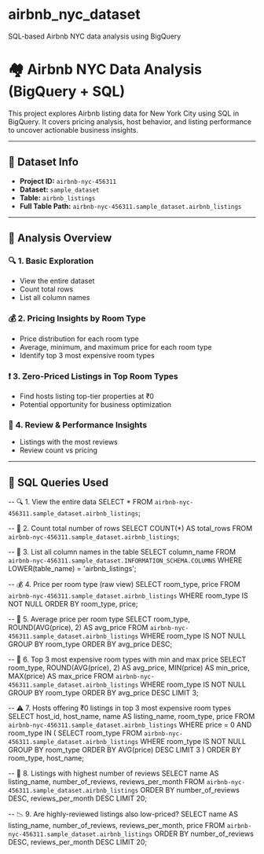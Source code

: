 # airbnb_nyc_dataset
SQL-based Airbnb NYC data analysis using BigQuery
# 🏘️ Airbnb NYC Data Analysis (BigQuery + SQL)

This project explores Airbnb listing data for New York City using SQL in BigQuery. It covers pricing analysis, host behavior, and listing performance to uncover actionable business insights.

---

## 📂 Dataset Info

- **Project ID:** `airbnb-nyc-456311`
- **Dataset:** `sample_dataset`
- **Table:** `airbnb_listings`
- **Full Table Path:** `airbnb-nyc-456311.sample_dataset.airbnb_listings`

---

## 🧠 Analysis Overview

### 🔍 1. Basic Exploration
- View the entire dataset  
- Count total rows  
- List all column names  

### 💰 2. Pricing Insights by Room Type
- Price distribution for each room type  
- Average, minimum, and maximum price for each room type  
- Identify top 3 most expensive room types  

### ❗ 3. Zero-Priced Listings in Top Room Types
- Find hosts listing top-tier properties at ₹0  
- Potential opportunity for business optimization  

### 🌟 4. Review & Performance Insights
- Listings with the most reviews  
- Review count vs pricing  

---

## 📜 SQL Queries Used

-- 🔍 1. View the entire data
SELECT * 
FROM `airbnb-nyc-456311.sample_dataset.airbnb_listings`;

-- 🔢 2. Count total number of rows
SELECT COUNT(*) AS total_rows
FROM `airbnb-nyc-456311.sample_dataset.airbnb_listings`;

-- 🧾 3. List all column names in the table
SELECT column_name
FROM `airbnb-nyc-456311.sample_dataset.INFORMATION_SCHEMA.COLUMNS`
WHERE LOWER(table_name) = 'airbnb_listings';

-- 💰 4. Price per room type (raw view)
SELECT room_type, price 
FROM `airbnb-nyc-456311.sample_dataset.airbnb_listings`
WHERE room_type IS NOT NULL
ORDER BY room_type, price;

-- 💸 5. Average price per room type
SELECT room_type, 
       ROUND(AVG(price), 2) AS avg_price
FROM `airbnb-nyc-456311.sample_dataset.airbnb_listings`
WHERE room_type IS NOT NULL
GROUP BY room_type
ORDER BY avg_price DESC;

-- 💎 6. Top 3 most expensive room types with min and max price
SELECT room_type, 
       ROUND(AVG(price), 2) AS avg_price,
       MIN(price) AS min_price,
       MAX(price) AS max_price
FROM `airbnb-nyc-456311.sample_dataset.airbnb_listings`
WHERE room_type IS NOT NULL
GROUP BY room_type
ORDER BY avg_price DESC
LIMIT 3;

-- ⚠️ 7. Hosts offering ₹0 listings in top 3 most expensive room types
SELECT host_id,
       host_name,
       name AS listing_name,
       room_type, 
       price
FROM `airbnb-nyc-456311.sample_dataset.airbnb_listings`
WHERE price = 0
  AND room_type IN (
    SELECT room_type
    FROM `airbnb-nyc-456311.sample_dataset.airbnb_listings`
    WHERE room_type IS NOT NULL
    GROUP BY room_type
    ORDER BY AVG(price) DESC
    LIMIT 3
  )
ORDER BY room_type, host_name;

-- 🌟 8. Listings with highest number of reviews
SELECT name AS listing_name,
       number_of_reviews,
       reviews_per_month
FROM `airbnb-nyc-456311.sample_dataset.airbnb_listings`
ORDER BY number_of_reviews DESC,
         reviews_per_month DESC
LIMIT 20;

-- 📉 9. Are highly-reviewed listings also low-priced?
SELECT name AS listing_name,
       number_of_reviews,
       reviews_per_month,
       price
FROM `airbnb-nyc-456311.sample_dataset.airbnb_listings`
ORDER BY number_of_reviews DESC,
         reviews_per_month DESC
LIMIT 20;
